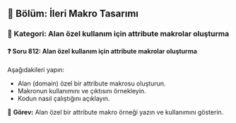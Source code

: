 ## 📘 Bölüm: İleri Makro Tasarımı  
### 🔹 Kategori: Alan özel kullanım için attribute makrolar oluşturma  
#### ❓ Soru 812: Alan özel kullanım için attribute makrolar oluşturma

Aşağıdakileri yapın:

- Alan (domain) özel bir attribute makrosu oluşturun.
- Makronun kullanımını ve çıktısını örnekleyin.
- Kodun nasıl çalıştığını açıklayın.

🔧 **Görev:** Alan özel bir attribute makro örneği yazın ve kullanımını gösterin.
